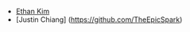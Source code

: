 * [Ethan Kim](https://github.com/paperairplain)
* [Justin Chiang] (https://github.com/TheEpicSpark)
